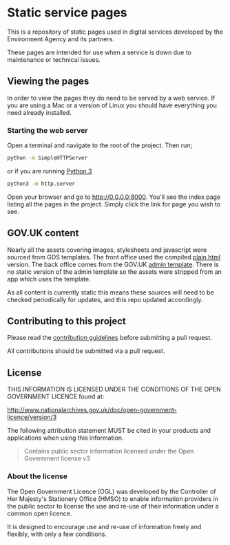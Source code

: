 # Static service pages

This is a repository of static pages used in digital services developed by the Environment Agency and its partners.

These pages are intended for use when a service is down due to maintenance or technical issues.

## Viewing the pages

In order to view the pages they do need to be served by a web service. If you are using a Mac or a version of Linux you should have everything you need already installed.

### Starting the web server

Open a terminal and navigate to the root of the project. Then run;

```bash
python -m SimpleHTTPServer
```

or if you are running [Python 3](https://www.python.org/download/releases/3.0/)

```bash
python3 -m http.server
```

Open your browser and go to http://0.0.0.0:8000. You'll see the index page listing all the pages in the project. Simply click the link for page you wish to see.

## GOV.UK content

Nearly all the assets covering images, stylesheets and javascript were sourced from GDS templates. The front office used the compiled [plain html](http://alphagov.github.io/govuk_template/) version. The back office comes from the GOV.UK [admin template](https://github.com/alphagov/govuk_admin_template). There is no static version of the admin template so the assets were stripped from an app which uses the template.

As all content is currently static this means these sources will need to be checked periodically for updates, and this repo updated accordingly.

## Contributing to this project

Please read the [contribution guidelines](/CONTRIBUTING.md) before submitting a pull request.

All contributions should be submitted via a pull request.

## License

THIS INFORMATION IS LICENSED UNDER THE CONDITIONS OF THE OPEN GOVERNMENT LICENCE found at:

http://www.nationalarchives.gov.uk/doc/open-government-licence/version/3

The following attribution statement MUST be cited in your products and applications when using this information.

> Contains public sector information licensed under the Open Government license v3

### About the license

The Open Government Licence (OGL) was developed by the Controller of Her Majesty's Stationery Office (HMSO) to enable information providers in the public sector to license the use and re-use of their information under a common open licence.

It is designed to encourage use and re-use of information freely and flexibly, with only a few conditions.
